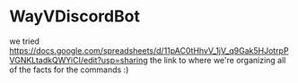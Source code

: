 # WayVDiscordBot
we tried
https://docs.google.com/spreadsheets/d/11pAC0tHhvV_1jV_q9Gak5HJotrpPVGNKLtadkQWYiCI/edit?usp=sharing
the link to where we're organizing all of the facts for the commands :)
